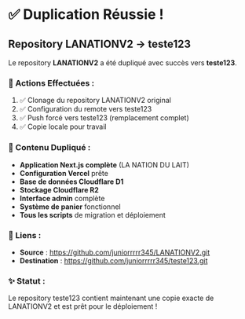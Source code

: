 # ✅ Duplication Réussie !

## Repository LANATIONV2 → teste123

Le repository **LANATIONV2** a été dupliqué avec succès vers **teste123**.

### 🎯 Actions Effectuées :
1. ✅ Clonage du repository LANATIONV2 original
2. ✅ Configuration du remote vers teste123
3. ✅ Push forcé vers teste123 (remplacement complet)
4. ✅ Copie locale pour travail

### 📁 Contenu Dupliqué :
- **Application Next.js complète** (LA NATION DU LAIT)
- **Configuration Vercel** prête
- **Base de données Cloudflare D1**
- **Stockage Cloudflare R2**
- **Interface admin** complète
- **Système de panier** fonctionnel
- **Tous les scripts** de migration et déploiement

### 🔗 Liens :
- **Source** : https://github.com/juniorrrrr345/LANATIONV2.git
- **Destination** : https://github.com/juniorrrrr345/teste123.git

### ✨ Statut :
Le repository teste123 contient maintenant une copie exacte de LANATIONV2 et est prêt pour le déploiement !